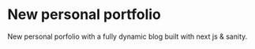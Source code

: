 # New personal portfolio 

New personal porfolio with a fully dynamic blog built with next js & sanity.